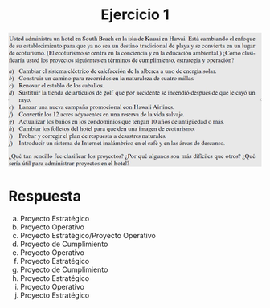 <p>
    <h1 align="center">Ejercicio 1</h1>
</p>

![Ejercicio 1](01.png)

# Respuesta

<ol type="a">
  <li>Proyecto Estratégico</li>
  <li>Proyecto Operativo</li>
  <li>Proyecto Estratégico/Proyecto Operativo</li>
  <li>Proyecto de Cumplimiento</li>
  <li>Proyecto Operativo</li>
  <li>Proyecto Estratégico</li>
  <li>Proyecto de Cumplimiento</li>
  <li>Proyecto Estratégico</li>
  <li>Proyecto Operativo</li>
  <li>Proyecto Estratégico</li>
</ol>
